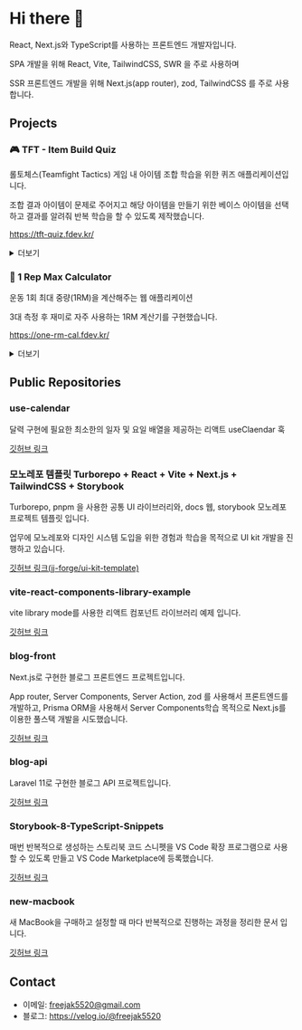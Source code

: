 # Hi there 👋

React, Next.js와 TypeScript를 사용하는 프론트엔드 개발자입니다.

SPA 개발을 위해 React, Vite, TailwindCSS, SWR 을 주로 사용하며

SSR 프론트엔드 개발을 위해 Next.js(app router), zod, TailwindCSS 를 주로 사용합니다.

## Projects


### 🎮 TFT - Item Build Quiz

롤토체스(Teamfight Tactics) 게임 내 아이템 조합 학습을 위한 퀴즈 애플리케이션입니다.

조합 결과 아이템이 문제로 주어지고 해당 아이템을 만들기 위한 베이스 아이템을 선택하고 결과를 알려줘 반복 학습을 할 수 있도록 제작했습니다.

<https://tft-quiz.fdev.kr/>

<details>
  <summary>더보기</summary>

![image](https://github.com/user-attachments/assets/f9b61b8c-c8d3-43ab-a5d5-887e5c618e4c)

</details>



### 💪 1 Rep Max Calculator

운동 1회 최대 중량(1RM)을 계산해주는 웹 애플리케이션

3대 측정 후 재미로 자주 사용하는 1RM 계산기를 구현했습니다.

<https://one-rm-cal.fdev.kr/>

<details>
  <summary>더보기</summary>

<img width="568" alt="image" src="https://github.com/user-attachments/assets/94f93093-c164-4307-adac-01fa167a198e" />

</details>



## Public Repositories

### use-calendar

달력 구현에 필요한 최소한의 일자 및 요일 배열을 제공하는 리액트 useClaendar 훅

[깃허브 링크](https://github.com/freejak5520/use-calendar)

### 모노레포 템플릿 Turborepo + React + Vite + Next.js + TailwindCSS + Storybook

Turborepo, pnpm 을 사용한 공통 UI 라이브러리와, docs 웹, storybook 모노레포 프로젝트 템플릿 입니다.

업무에 모노레포와 디자인 시스템 도입을 위한 경험과 학습을 목적으로 UI kit 개발을 진행하고 있습니다.

[깃허브 링크(jj-forge/ui-kit-template)](https://github.com/jj-forge/ui-kit-template)

### vite-react-components-library-example

vite library mode를 사용한 리액트 컴포넌트 라이브러리 예제 입니다.

[깃허브 링크](https://github.com/freejak5520/vite-react-components-library-example)

### blog-front

Next.js로 구현한 블로그 프론트엔드 프로젝트입니다.

App router, Server Components, Server Action, zod 를 사용해서 프론트엔드를 개발하고, Prisma ORM을 사용해서 Server Components학습 목적으로 Next.js를 이용한 풀스택 개발을 시도했습니다.

[깃허브 링크](https://github.com/freejak5520/blog-front)

### blog-api

Laravel 11로 구현한 블로그 API 프로젝트입니다. 

[깃허브 링크](https://github.com/freejak5520/blog-api)

### Storybook-8-TypeScript-Snippets

매번 반복적으로 생성하는 스토리북 코드 스니펫을 VS Code 확장 프로그램으로 사용할 수 있도록 만들고 VS Code Marketplace에 등록했습니다.

[깃허브 링크](https://github.com/freejak5520/Storybook-8-TypeScript-Snippets)

### new-macbook

새 MacBook을 구매하고 설정할 때 마다 반복적으로 진행하는 과정을 정리한 문서 입니다.

[깃허브 링크](https://github.com/freejak5520/new-macbook)

## Contact

- 이메일: <freejak5520@gmail.com>
- 블로그: <https://velog.io/@freejak5520>
